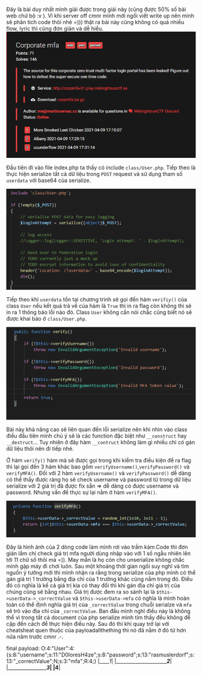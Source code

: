 Đây là bài duy nhất mình giải được trong giải này (cũng được 50% số bài web chứ bộ :v ).
Vì khi server off cmnr mình mới ngồi viết write up nên mình sẽ phân tích code thôi nhé =))) thật ra bài này cũng không có quá nhiều flow, lyric thì cũng đơn giản và dễ hiểu.
![img1](https://github.com/Cl0wnK1n9/MidNightCTF/blob/main/img/Capture.PNG)

Đầu tiên đi vào file index.php ta thấy có include `class/User.php`. Tiếp theo là thực hiện serialize tất cả dữ liệu trong `POST` request và sử dụng tham số `userdata` với base64 của serialize.

![img2](https://github.com/Cl0wnK1n9/MidNightCTF/blob/main/img/Capture1.PNG)

Tiếp theo khi `userdata` tồn tại chương trình sẽ gọi đến hàm `verifiy()` của class `User` nếu kết quả trả về của hàm là `True` thì in ra flag còn không thì sẽ in ra 1 thông báo lỗi nào đó. Class `User` không cần nói chắc cũng biết nó sẽ được khai báo ở `class/User.php`.

![img3](https://github.com/Cl0wnK1n9/MidNightCTF/blob/main/img/Capture3.PNG)

Bài này khả năng cao sẽ liên quan đến lỗi serialize nên khi nhìn vào class điều đầu tiên mình chú ý sẽ là các function đặc biệt như `__construct` hay `__destruct`... Tuy nhiên ở đây hàm `__contruct` không làm gì nhiều chỉ có gán dữ liệu thôi nên đi tiếp nhé.

Ở hàm `verify()` hàm mà sẽ được gọi trong khi kiểm tra điều kiện để ra flag thì lại gọi đến 3 hàm khác bao gồm `verifyUsername()`,`verifyPassword()` và `verifyMFA()`. Đối với 2 hàm `verifyUsername()` và `verifyPassword()` dễ dàng có thể thấy được ràng họ sẽ check username và password từ trong dữ liệu serialize với 2 giá trị đã được fix sẵn => dễ dàng có được username và password. Nhưng vấn đề thực sự lại nằm ở hàm `verifyMFA()`.

![img4](https://github.com/Cl0wnK1n9/MidNightCTF/blob/main/img/Capture4.PNG)

Đây là hình ảnh của 2 dòng code làm mình rơi vào trầm kảm.Code thì đơn giản lắm chỉ check giá trị mfa người dùng nhập vào với 1 số ngẫu nhiên lên tới 11 chữ số thôi mà =)). May mắn là họ còn cho unserialize không chắc mình gập máy đi chơi luôn. Sau một khoảng thời gian ngồi suy nghĩ và tìm nguồn ý tưởng mới thì mình nhận ra rằng trong serialize của php mình có thể gán giá trị 1 trường bằng địa chỉ của 1 trường khác cũng nằm trong đó. Điều đó có nghĩa là kể cả giá trị kia có thay đổi thì khi gán địa chỉ giá trị của chúng cũng sẽ bằng nhau. Giá trị được đem ra so sánh lại là `$this->userData->_correctValue` và `$this->userData->mfa` có nghĩa là mình hoàn toàn có thể định nghĩa giá trị của `_correctValue` trong chuỗi serialze và `mfa` sẽ trỏ vào địa chỉ của `_correctValue`. Ban đầu mình nghĩ điều này là không thể vì trong tất cả document của php serialize mình tìm thấy đều không để cập đến cách để thực hiện điều này. Sau đó thì khi quay trở lại với cheatsheat quen thuộc của payloadallthething thì nó đã nằm ở đó từ hơn nửa năm trước cmnr .-. 

final payload: O:4:"User":4:{s:8:"username";s:11:"D0loresH4ze";s:8:"password";s:13:"rasmuslerdorf";s:13:"_correctValue";N;s:3:"mfa";R:4;}
               |_____1_|    |__________________________2_____| |___________________________3_____|      |____4__________|                  
